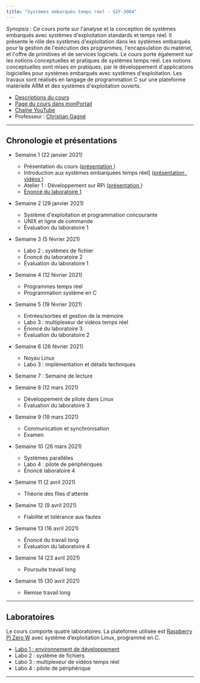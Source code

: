 ```yaml
---
title: "Systèmes embarqués temps réel - GIF-3004"
---
```



*Synopsis* : Ce cours porte sur l'analyse et la conception de systèmes embarqués avec systèmes d'exploitation standards et temps réel. Il présente le rôle des systèmes d'exploitation dans les systèmes embarqués pour la gestion de l'exécution des programmes, l'encapsulation du matériel, et l'offre de primitives et de services logiciels. Le cours porte également sur les notions conceptuelles et pratiques de systèmes temps réel. Les notions conceptuelles sont mises en pratiques, par le développement d'applications logicielles pour systèmes embarqués avec systèmes d'exploitation. Les travaux sont réalisés en langage de programmation C sur une plateforme matérielle ARM et des systèmes d'exploitation ouverts. 

* [Descriptions du cours](https://www.ulaval.ca/les-etudes/cours/repertoire/detailsCours/gif-3004-systemes-embarques-temps-reel.html)
* [Page du cours dans monPortail](https://sitescours.monportail.ulaval.ca/ena/site/accueil?idSite=126640)
* [Chaîne YouTube](https://www.youtube.com/channel/UC-pnx4aAkboqS1CDlGLOaWg)
* Professeur : [Christian Gagné](http://vision.gel.ulaval.ca/~cgagne)

---

## Chronologie et présentations ##

* Semaine 1 (22 janvier 2021)
  *  Présentation du cours ([présentation <i class="fas fa-chalkboard"></i>](https://drive.google.com/file/d/17s7SerQ8xX9boovthHV6gMkBpK3fNQlT/view?usp=sharing))
  *  Introduction aux systèmes embarquées temps réel] ([présentation <i class="fas fa-chalkboard"></i>](https://drive.google.com/file/d/1JX92kF9rr1jN_DMrRtz09C8dV0mX0fEk/view?usp=sharing), [vidéos <i class="fab fa-youtube"></i>](https://www.youtube.com/playlist?list=PL3BpMnXQbjKeCx6arOFl3hCfR_T7ZQOam))
  * <i class="fas fa-hammer"></i> Atelier 1 : Développement sur RPi ([présentation <i class="fas fa-chalkboard"></i>](https://drive.google.com/file/d/1Mc6Y1LH1gBvIsP4-PFuartI-b5Bpcv0A/view?usp=sharing))
  * <i class="fas fa-hammer"></i> [Énoncé du laboratoire 1](https://setr-ulaval.github.io/labo1-h21/)

* Semaine 2 (29 janvier 2021)
  * Système d'exploitation et programmation concourante
  * <i class="fas fa-hammer"></i> UNIX et ligne de commande
  * <i class="fas fa-hammer"></i> Évaluation du laboratoire 1

* Semaine 3 (5 février 2021)
  * <i class="fas fa-hammer"></i> Labo 2 : systèmes de fichier
  * <i class="fas fa-hammer"></i> Énoncé du laboratoire 2
  * <i class="fas fa-hammer"></i> Évaluation du laboratoire 1

* Semaine 4 (12 février 2021)
  * Programmes temps réel
  * <i class="fas fa-hammer"></i> Programmation système en C

* Semaine 5 (19 février 2021)
  * Entrées/sorties et gestion de la mémoire
  * <i class="fas fa-hammer"></i> Labo 3 : multiplexeur de vidéos temps réel
  * <i class="fas fa-hammer"></i> Énoncé du laboratoire 3
  * <i class="fas fa-hammer"></i> Évaluation du laboratoire 2

* Semaine 6 (26 février 2021)
  * Noyau Linux
  * <i class="fas fa-hammer"></i> Labo 3 : implémentation et détails techniques

* Semaine 7 : Semaine de lecture

* Semaine 8 (12 mars 2021)
  * Développement de pilote dans Linux
  * <i class="fas fa-hammer"></i> Évaluation du laboratoire 3

* Semaine 9 (19 mars 2021)
  * Communication et synchronisation
  * Examen

* Semaine 10 (26 mars 2021)
  * Systèmes parallèles
  * <i class="fas fa-hammer"></i> Labo 4 : pilote de périphériques
  * <i class="fas fa-hammer"></i> Énoncé laboratoire 4

* Semaine 11 (2 avril 2021)
  * Théorie des files d'attente

* Semaine 12 (9 avril 2021)
  * Fiabilité et tolérance aux fautes

* Semaine 13 (16 avril 2021)
  * Énoncé du travail long
  * <i class="fas fa-hammer"></i> Évaluation du laboratoire 4

* Semaine 14 (23 avril 2021)
  * Poursuite travail long

* Semaine 15 (30 avril 2021)
  * Remise travail long

---

## Laboratoires ##

Le cours comporte quatre laboratoires. La plateforme utilisée est [Raspberry Pi Zero W](https://www.raspberrypi.org/products/raspberry-pi-zero-w/) avec système d’exploitation Linux, programmé en C.

* [Labo 1 : environnement de développement](https://setr-ulaval.github.io/labo1-h21/)
* Labo 2 : système de fichiers
* Labo 3 : multiplexeur de vidéos temps réel
* Labo 4 : pilote de périphérique

---

